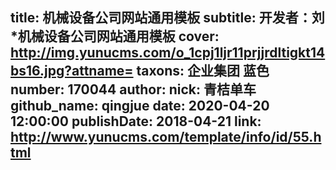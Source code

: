 title: 机械设备公司网站通用模板
subtitle: 开发者：刘*机械设备公司网站通用模板
cover: http://img.yunucms.com/o_1cpj1ljr11prjjrdltigkt14bs16.jpg?attname=
taxons: 企业集团 蓝色
number: 170044
author:
  nick: 青桔单车
  github_name: qingjue
date: 2020-04-20 12:00:00
publishDate: 2018-04-21
link: http://www.yunucms.com/template/info/id/55.html
---